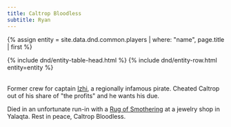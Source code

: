 ```yaml
---
title: Caltrop Bloodless
subtitle: Ryan
---
```


{% assign entity = site.data.dnd.common.players | where: "name", page.title | first %}
<table>
  {% include dnd/entity-table-head.html %}
  {% include dnd/entity-row.html entity=entity %}
</table>

Former crew for captain [Izhi](../npcs/Izhi.md), a regionally infamous pirate.  Cheated Caltrop out of his share of "the profits" and he wants his due.

Died in an unfortunate run-in with a <a href="https://www.dndbeyond.com/monsters/{{ 'Rug of Smothering' | downcase | split: ' ' | join: '-' }}">Rug of Smothering</a> at a jewelry shop in Yalaqta.  Rest in peace, Caltrop Bloodless.
